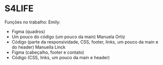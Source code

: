# S4LIFE

Funções no trabalho:
Emily:
 - Figma (quadros)
 - Um pouco do código (um pouco da main)
Manuela Ortiz
 - Código (parte da responsividade, CSS, footer, links, um pouco da main e do header)
Manuella Linck
 - Figma (cabeçalho, footer e contato)
 - Código (CSS, links, um pouco da main e header)
 
